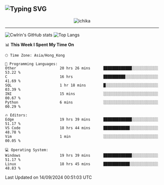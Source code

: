 ![Typing SVG](https://readme-typing-svg.demolab.com?font=Jost&size=24&pause=1000&color=7799EE&vCenter=true&multiline=true&random=false&width=435&height=100&lines=Hi+there;I'm+Sakurakouji+Nanaha;You+can+also+tell+me+Cwlrin%E2%98%86)
---
<p align="center">
  <img src="https://image.cwlrin.wiki/images/2024/06/17/Happy-Birthday2023---.png" alt="ichika" border="0" />
</p>

---
![Cwlrin's GitHub stats](https://github-readme-stats.vercel.app/api?username=cwlrin&show_icons=true&theme=buefy)
![Top Langs](https://github-readme-stats.vercel.app/api/top-langs/?username=cwlrin&layout=compact&hide=html,css)

<!--START_SECTION:waka-->
📊 **This Week I Spent My Time On** 

```text
🕑︎ Time Zone: Asia/Hong_Kong

💬 Programming Languages: 
Other                    20 hrs 26 mins      █████████████░░░░░░░░░░░░   53.22 % 
C                        16 hrs              ██████████░░░░░░░░░░░░░░░   41.69 % 
SQL                      1 hr 18 mins        █░░░░░░░░░░░░░░░░░░░░░░░░   03.39 % 
INI                      15 mins             ░░░░░░░░░░░░░░░░░░░░░░░░░   00.67 % 
Python                   6 mins              ░░░░░░░░░░░░░░░░░░░░░░░░░   00.29 % 

🔥 Editors: 
Edge                     19 hrs 39 mins      █████████████░░░░░░░░░░░░   51.17 % 
VS Code                  18 hrs 44 mins      ████████████░░░░░░░░░░░░░   48.78 % 
Vim                      1 min               ░░░░░░░░░░░░░░░░░░░░░░░░░   00.05 % 

💻 Operating System: 
Windows                  19 hrs 39 mins      █████████████░░░░░░░░░░░░   51.17 % 
Linux                    18 hrs 45 mins      ████████████░░░░░░░░░░░░░   48.83 % 
```


 Last Updated on 14/09/2024 00:51:03 UTC
<!--END_SECTION:waka-->
